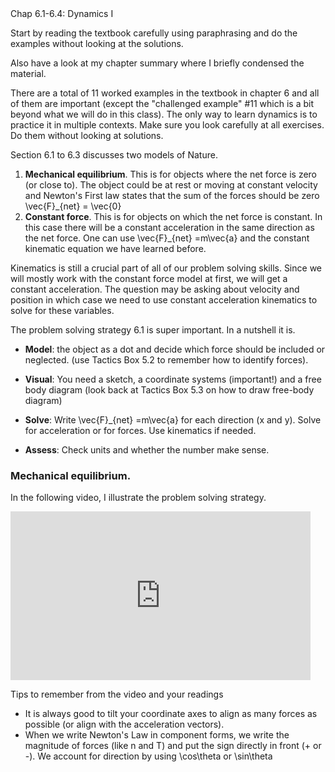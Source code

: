 <stop-note>
    <span slot="message">Chap 6.1-6.4: Dynamics I</span>
</stop-note>

Start by reading the textbook carefully using paraphrasing and do the examples without looking at the solutions. 

Also have a look at my chapter summary where I briefly condensed the material. 

There are a total of 11 worked examples in the textbook in chapter 6 and all of them are important (except the "challenged example" #11 which is a bit beyond what we will do in this class). The only way to learn dynamics is to practice it in multiple contexts. Make sure you look carefully at all exercises. Do them without looking at solutions. 

Section 6.1 to 6.3 discusses two models of Nature.  

1. **Mechanical equilibrium**. This is for objects where the net force is zero (or close to). The object could be at rest or moving at constant velocity and Newton's First law states that the sum of the forces should be zero <lrn-math inline> \vec{F}_{net} = \vec{0} </lrn-math>
2. **Constant force**. This is for objects on which the net force is constant. In this case there will be a constant acceleration in the same direction as the net force. One can use <lrn-math> \vec{F}_{net} =m\vec{a} </lrn-math> and the constant kinematic equation we have learned before. 

<lrndesign-sidenote label="Instructor Note" icon="bookmark" bg-color="#c2e5f2">
Kinematics is still a crucial part of all of our problem solving skills. Since we will mostly work with the constant force model at first, we will get a constant acceleration. The question may be asking about velocity and position in which case we need to use constant acceleration kinematics to solve for these variables. 
</lrndesign-sidenote>

The problem solving strategy 6.1 is super important. In a nutshell it is. 

* **Model**: the object as a dot and decide which force should be included or neglected. (use Tactics Box 5.2 to remember how to identify forces). 

* **Visual**: You need a sketch, a coordinate systems (important!) and a free body diagram (look back at Tactics Box 5.3 on how to draw free-body diagram)

* **Solve**: Write <lrn-math> \vec{F}_{net} =m\vec{a} </lrn-math> for each direction (x and y). Solve for acceleration or for forces. Use kinematics if needed. 

* **Assess**: Check units and whether the number make sense. 

### Mechanical equilibrium. 

In the following video, I illustrate the problem solving strategy. 

<iframe width="480" height="270" src="https://psu.voicethread.com/app/player/?threadId=11002698" frameborder="0" allowusermedia allowfullscreen allow="camera https://psu.voicethread.com; microphone https://psu.voicethread.com; fullscreen https://psu.voicethread.com;"></iframe>

Tips to remember from the video and your readings

* It is always good to tilt your coordinate axes to align as many forces as possible (or align with the acceleration vectors). 
* When we write Newton's Law in component forms, we write the magnitude of forces (like n and T) and put the sign directly in front (+ or -). We account for direction by using <lrn-math> \cos\theta </lrn-math> or <lrn-math> \sin\theta </lrn-math>
